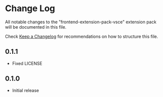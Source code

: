 # Change Log

All notable changes to the "frontend-extension-pack-vsce" extension pack will be documented in this file.

Check [Keep a Changelog](http://keepachangelog.com/) for recommendations on how to structure this file.

## 0.1.1

* Fixed LICENSE

## 0.1.0

- Initial release
